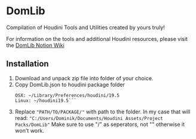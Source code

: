 # DomLib
Compilation of Houdini Tools and Utilities created by yours truly!

For information on the tools and additional Houdini resources, please visit the [DomLib Notion Wiki](https://www.notion.so/dominiklange/DomLib-Houdini-Resource-Library-180a4bba68304112883fcdf70f512e90)

<!-- Installation -->
## Installation
1. Download and unpack zip file into folder of your choice.
2. Copy DomLib.json to houdini package folder
	```Windows: c:/Users/<yourusername>/Documents/houdini19.5
	OSX: ~/Library/Preferences/houdini/19.5
	Linux: ~/houdini19.5```
3. Replace ```"PATH/TO/PACKAGE/"``` with path to the folder. In my case that will read: ```"C:/Users/Dominik/Documents/Houdini Assets/Project Packs/DomLib"```
	Make sure to use "/" as seperators, not "\" otherwise it won't work.